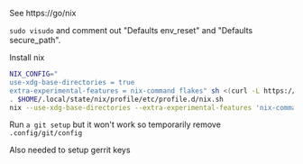 
See https://go/nix

`sudo visudo` and comment out "Defaults env_reset" and "Defaults secure_path".

 Install nix
```sh
NIX_CONFIG="
use-xdg-base-directories = true
extra-experimental-features = nix-command flakes" sh <(curl -L https://nixos.org/nix/install) --no-daemon
. $HOME/.local/state/nix/profile/etc/profile.d/nix.sh
nix --use-xdg-base-directories --extra-experimental-features 'nix-command flakes' develop github:tedski999/dots --command home-manager switch --flake github:tedski999/dots#bus
```

Run `a git setup` but it won't work so temporarily remove `.config/git/config`

Also needed to setup gerrit keys

